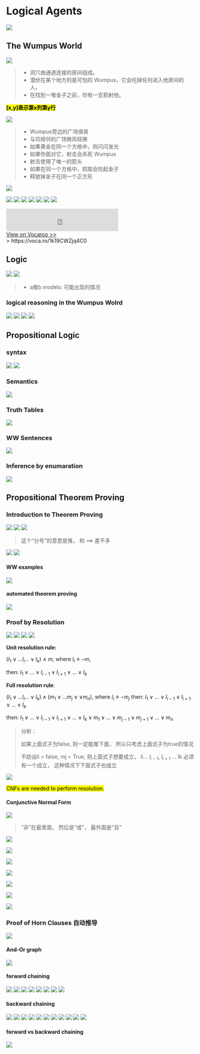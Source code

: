 # Logical Agents

![](https://i.imgur.com/RIzuJXV.png)

## The Wumpus World

![](https://i.imgur.com/ITR2E5C.png)

> - 洞穴由通道连接的房间组成。
> - 潜伏在某个地方的是可怕的 Wumpus，它会吃掉任何进入他房间的人。
> - 在找到一堆金子之前，你有一支箭射他。



<mark>**[x,y]表示第x列第y行**</mark>



![](https://i.imgur.com/AmzGUiE.png)

> - Wumpus旁边的广场很臭
> - 与坑相邻的广场微风轻拂
> - 如果黄金在同一个方格中，则闪闪发光
> - 如果你面对它，射击会杀死 Wumpus
> - 射击使用了唯一的箭头
> - 如果在同一个方格中，抓取会捡起金子
> - 释放掉金子在同一个正方形

![](https://i.imgur.com/OueKPvb.png)

![](https://i.imgur.com/eawxpkR.png)
![](https://i.imgur.com/M6qiNSQ.png)
![](https://i.imgur.com/74iVn0W.png)
![](https://i.imgur.com/LXvSB5e.png)
![](https://i.imgur.com/wo5Khn2.png)
![](https://i.imgur.com/klwkRdD.png)
![](https://i.imgur.com/u6d9OxL.png)

<div><iframe width="300" height="60" src="https://vocaroo.com/embed/1k19CWZjq4C0?autoplay=0" frameborder="0" allow="autoplay"></iframe><br><a href="https://voca.ro/1k19CWZjq4C0" title="Vocaroo Voice Recorder" target="_blank">View on Vocaroo >></a></div>
> https://voca.ro/1k19CWZjq4C0

## Logic

![](https://i.imgur.com/mbqDkVs.png)
![](https://i.imgur.com/wQtgAsx.png)

> - a推b
>   models: 可能出现的情况

### logical reasoning in the Wumpus Wolrd

![](https://i.imgur.com/7SERaLl.png)
![](https://i.imgur.com/1nTZjh5.png)
![](https://i.imgur.com/vJAR9Ur.png)
![](https://i.imgur.com/dwS7uXL.png)

## Propositional Logic

### syntax

![](https://i.imgur.com/tNMoMwX.png)
![](https://i.imgur.com/JMPVRZB.png)

### Semantics

![](https://i.imgur.com/wyZvtv7.png)

### Truth Tables

![](https://i.imgur.com/a6GzvdG.png)

### WW Sentences

![](https://i.imgur.com/txLZien.png)

### Inference by enumaration

![](https://i.imgur.com/c3MPI66.png)

## Propositional Theorem Proving

### Introduction to Theorem Proving

![](https://i.imgur.com/2TrDRgI.png)
![](https://i.imgur.com/aVi0SUh.png)
![](https://i.imgur.com/p6OAcyC.png)

> 这个“分号”的意思是推， 和 ==> 差不多

![](https://i.imgur.com/XQHXSXu.png)
![](https://i.imgur.com/7xpbDnR.png)

#### WW examples

![](https://i.imgur.com/mSMqnUa.png)

#### automated theorem proving

![](https://i.imgur.com/JTMLKA5.png)

### Proof by Resolution

![](https://i.imgur.com/rlOkynX.png)
![](https://i.imgur.com/rL4yKEg.png)
![](https://i.imgur.com/bXYYjv2.png)
![](https://i.imgur.com/nVcJOyy.png)



**Unit resolution rule:**

($I_1 \vee \ldots l_{i} \ldots \vee I_k$) $\land$ $m$, where $l_i \equiv \neg m$,

then: $I_1 \vee \ldots \vee I_{i-1} \vee I_{i+1} \vee \ldots \vee I_k$



**Full resolution rule**:

$\left(I_1 \vee \ldots l_i \ldots \vee I_k\right) \wedge (m_1 \vee \ldots m_{j} \vee \vee m_n)$, where $l_i \equiv \neg m_{j}$ then: $I_1 \vee \ldots \vee I_{i-1} \vee I_{i+1} \vee \ldots \vee I_k$

then: $I_1 \vee \ldots \vee I_{i-1} \vee I_{i+1} \vee \ldots \vee I_k \vee m_1 \vee \ldots \vee m_{j-1} \vee m_{j+1} \vee \ldots \vee m_n$

> 分析：
> 
> 如果上面式子为false, 则一定能推下面， 所以只考虑上面式子为true的情况
> 
> 不妨设li = false, mj = True, 则上面式子想要成立， li... $l_{i-1}$, $l_{i+1}$ ... lk 必须有一个成立， 这种情况下下面式子也成立





![](https://i.imgur.com/ip2DeWf.png)


<mark>CNFs are needed to perform resolution.</mark>


#### Conjunctive Normal Form

![](https://i.imgur.com/neHRXoW.png)

> “非”在最里面， 然后是“或”， 最外面是“且”





![](https://i.imgur.com/67Hgb4N.png)





![](https://i.imgur.com/9JngD4k.png)



![](https://i.imgur.com/q8dtzw3.png)

![](https://i.imgur.com/aLFTLWA.png)

![](https://i.imgur.com/spcsIXh.png)

![](https://i.imgur.com/KYp0MB4.png)

![](https://i.imgur.com/lNmOYOv.png)





### Proof of Horn Clauses 自动推导

![](https://i.imgur.com/02jsDl5.png)





#### And-Or graph

![](https://i.imgur.com/9OA1DQ7.png) 

#### forward chaining

![](https://i.imgur.com/BegCzm7.png)
![](https://i.imgur.com/tlltFeD.png)
![](https://i.imgur.com/2Si83FC.png)
![](https://i.imgur.com/a5HNiLO.png)
![](https://i.imgur.com/JhrSlc6.png)
![](https://i.imgur.com/dnKXy1A.png)
![](https://i.imgur.com/mWZyEPW.png)
![](https://i.imgur.com/mGTQw94.png)

#### backward chaining

![](https://i.imgur.com/CnbEZ6G.png)
![](https://i.imgur.com/MwJMHXV.png)
![](https://i.imgur.com/HsCWc6x.png)
![](https://i.imgur.com/8mlg7mj.png)
![](https://i.imgur.com/5sD82vI.png)
![](https://i.imgur.com/JtjY3TR.png)
![](https://i.imgur.com/s8N7fAX.png)
![](https://i.imgur.com/AbiKDjq.png)
![](https://i.imgur.com/txbSIEh.png)
![](https://i.imgur.com/ZTeTedc.png)
![](https://i.imgur.com/j0LmmJX.png)

#### forward vs backward chaining

![](https://i.imgur.com/rwmb2sI.png)
